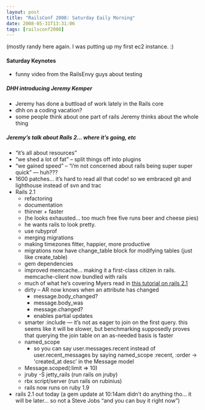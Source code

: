 ```yaml
---
layout: post
title: "RailsConf 2008: Saturday Eaily Morning"
date: 2008-05-31T13:31:06
tags: [railsconf2008]
---
```


<p>(mostly randy here again. I was putting up my first ec2 instance. :)</p>

<h4>Saturday Keynotes</h4>

<ul>
<li>funny video from the RailsEnvy guys about testing</li>
</ul>

<h5><span class="caps">DHH</span> introducing Jeremy Kemper</h5>

<ul>
<li>Jeremy has done a buttload of work lately in the Rails core</li>
<li>dhh on a coding vacation?</li>
<li>some people think about one part of rails Jeremy thinks about the whole thing</li>
</ul>

<h5>Jeremy&#8217;s talk about Rails 2&#8230; where it&#8217;s going, etc</h5>

<ul>
<li>&#8220;it&#8217;s all about resources&#8221;</li>
<li>&#8220;we shed a lot of fat&#8221; &#8211; split things off into plugins</li>
<li>&#8220;we gained speed&#8221; &#8211; &#8220;i&#8217;m not concerned about rails being super super quick&#8221; &#8212; huh???</li>
<li>1600 patches&#8230; it&#8217;s hard to read all that code!  so we embraced git and lighthouse instead of svn and trac</li>
<li>Rails 2.1
<ul>
<li>refactoring</li>
<li>documentation</li>
<li>thinner + faster</li>
<li>(he looks exhausted&#8230; too much free five runs beer and cheese pies)</li>
<li>he wants rails to look pretty.</li>
<li>use rubyprof</li>
<li>merging migrations</li>
<li>making timezones fitter, happier, more productive</li>
<li>migrations now have change_table block for modifying tables (just like create_table)</li>
<li>gem dependencies</li>
<li>improved memcache&#8230; making it a first-class citizen in rails.  memcache-client now bundled with rails</li>
<li>much of what he&#8217;s covering Myers read in <a href="http://www.akitaonrails.com/2008/5/25/rolling-with-rails-2-1-the-first-full-tutorial-part-1">this tutorial on rails 2.1</a></li>
<li>dirty &#8211; AR now knows when an attribute has changed
<ul>
<li>message.body_changed?</li>
<li>message.body_was</li>
<li>message.changed?</li>
<li>enables partial updates</li>
</ul></li>
<li>smarter :include &#8212; it&#8217;s not as eager to join on the first query.  this seems like it will be slower, but benchmarking supposedly proves that querying the join table on an as-needed basis is faster</li>
<li>named_scope
<ul>
<li>so you can say user.messages.recent instead of user.recent_messages by saying named_scope :recent, :order -> 'created_at desc&#8217; in the Message model</li>
</ul></li>
<li>Message.scoped(:limit => 10)</li>
<li>jruby -S jetty_rails (run rails on jruby)</li>
<li>rbx script/server (run rails on rubinius) </li>
<li>rails now runs on ruby 1.9</li>
</ul></li>
<li>rails 2.1 out today (a gem update at 10:14am didn&#8217;t do anything tho&#8230; it will be later&#8230; so not a Steve Jobs &#8220;and you can buy it right now&#8221;)</li>
</ul>

